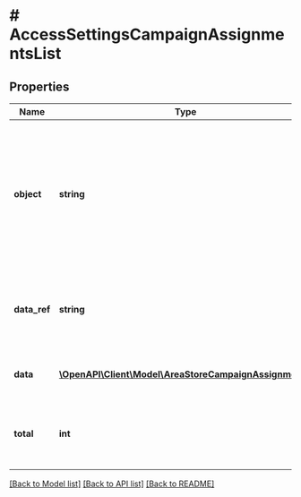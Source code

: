 # # AccessSettingsCampaignAssignmentsList

## Properties

Name | Type | Description | Notes
------------ | ------------- | ------------- | -------------
**object** | **string** | The type of the object represented by JSON. Default is &#x60;list&#x60;. This object stores information about campaign assignments to areas and stores | [optional] [default to 'list']
**data_ref** | **string** | Identifies the name of the attribute that contains the array of campaign assignments. | [optional] [default to 'data']
**data** | [**\OpenAPI\Client\Model\AreaStoreCampaignAssignment[]**](AreaStoreCampaignAssignment.md) | Contains an array of campaign assignments. | [optional]
**total** | **int** | Total number of areas and stores to which the campaign is assigned. | [optional]

[[Back to Model list]](../../README.md#models) [[Back to API list]](../../README.md#endpoints) [[Back to README]](../../README.md)
